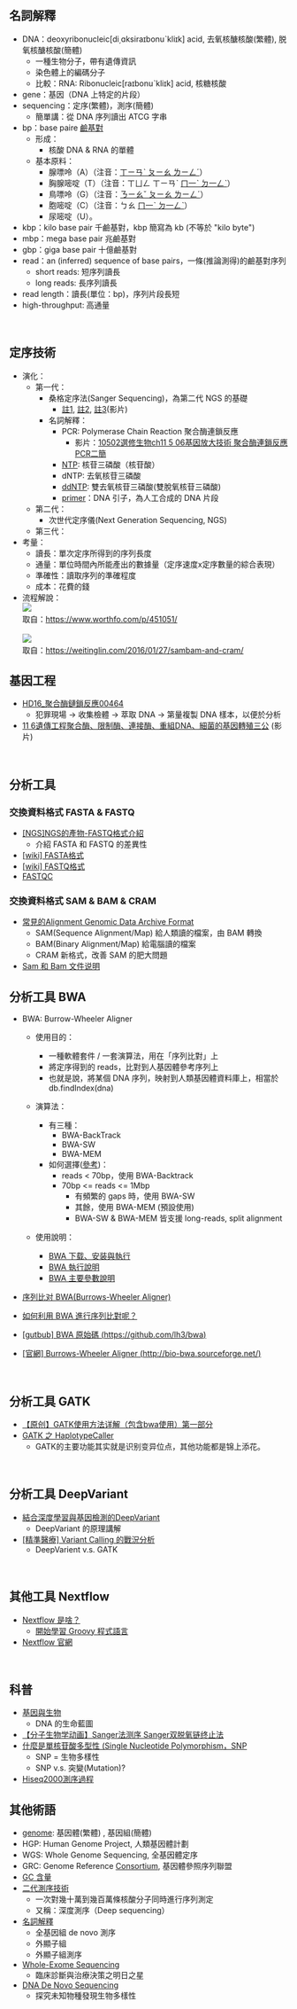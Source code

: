 
## 名詞解釋
- DNA：deoxyribonucleic[di͵ɑksiraɪbonuˋkliɪk] acid, 去氧核醣核酸(繁體), 脱氧核醣核酸(簡體)
  - 一種生物分子，帶有遺傳資訊
  - 染色體上的編碼分子
  - 比較：RNA: Ribonucleic[raɪbonuˋkliɪk]  acid, 核糖核酸
- gene：基因（DNA 上特定的片段）
- sequencing：定序(繁體)，測序(簡體)
  - 簡單講：從 DNA 序列讀出 ATCG 字串
- bp：base paire [鹼基對](https://zh.wikipedia.org/wiki/%E7%A2%B1%E5%9F%BA%E5%AF%B9)
  - 形成：
    - 核酸 DNA & RNA 的單體
  - 基本原料：
    - 腺嘌呤（A）（注音：[ㄒㄧㄢˋ ㄆㄧㄠ ㄌㄧㄥˊ](https://www.moedict.tw/~%E8%85%BA%E5%98%8C%E5%91%A4)）
    - 胸腺嘧啶（T）（注音：ㄒㄩㄥ ㄒㄧㄢˋ [ㄇ一ˋ ㄉ一ㄥˋ](https://www.moedict.tw/~%E5%98%A7%E5%95%B6)）
    - 鳥嘌呤（G）（注音：[ㄋㄧㄠˇ ㄆㄧㄠ ㄌㄧㄥˊ](https://www.moedict.tw/~%E9%B3%A5%E5%98%8C%E5%91%A4)）
    - 胞嘧啶（C）（注音：ㄅㄠ [ㄇ一ˋ ㄉ一ㄥˋ](https://www.moedict.tw/~%E5%98%A7%E5%95%B6)）
    - 尿嘧啶（U）。
- kbp：kilo base pair 千鹼基對，kbp 簡寫為 kb (不等於 "kilo byte")
- mbp：mega base pair 兆鹼基對
- gbp：giga base pair 十億鹼基對
- read：an (inferred) sequence of base pairs，一條(推論測得)的鹼基對序列
  - short reads: 短序列讀長
  - long reads: 長序列讀長
- read length：讀長(單位：bp)，序列片段長短
- high-throughput: 高通量

<br>

## 定序技術
- 演化：
  - 第一代：
    - 桑格定序法(Sanger Sequencing)，為第二代 NGS 的基礎
      - [註1](https://yourgene.pixnet.net/blog/post/66237085), 
        [註2](https://unclegene6666.pixnet.net/blog/post/305966068),
        [註3](https://www.bilibili.com/video/av45259672/?spm_id_from=333.788.videocard.0)(影片)
    - 名詞解釋：
      - PCR: Polymerase Chain Reaction 聚合酶連鎖反應
        - 影片：[10502選修生物ch11 5 06基因放大技術 聚合酶連鎖反應PCR二簡](https://www.youtube.com/watch?v=vUxyiAYOh5w)
      - [NTP](https://zh.wikipedia.org/wiki/%E6%A0%B8%E8%8B%B7%E4%B8%89%E7%A3%B7%E9%85%B8): 核苷三磷酸（核苷酸）
      - dNTP: 去氧核苷三磷酸
      - [ddNTP](https://zh.wikipedia.org/wiki/%E5%8F%8C%E8%84%B1%E6%B0%A7%E6%A0%B8%E8%8B%B7%E9%85%B8): 雙去氧核苷三磷酸(雙脫氧核苷三磷酸)
      - [primer](https://zh.wikipedia.org/wiki/%E5%BC%95%E7%89%A9)：DNA 引子，為人工合成的 DNA 片段
  - 第二代：
      - 次世代定序儀(Next Generation Sequencing, NGS)
  - 第三代：
- 考量：
  - 讀長：單次定序所得到的序列長度
  - 通量：單位時間內所能產出的數據量（定序速度x定序數量的綜合表現）
  - 準確性：讀取序列的準確程度
  - 成本：花費的錢
- 流程解說：
  <br>![](http://img.instask.me/get/http://mmbiz.qpic.cn/mmbiz_png/CPzCjkN0MOeBjqJREs4Wlab9J38JnyFQLTGRVHUfaMSys3Pq3f9fJFEUUwsVBur0TxWsgbib8HG25uzE3wFlHBw/0?wx_fmt=png)
  <br>取自：https://www.worthfo.com/p/451051/
  <br>
  <br>![](https://weitinglindotcom.files.wordpress.com/2016/01/screenshot21.png)
  <br>取自：https://weitinglin.com/2016/01/27/sambam-and-cram/


## 基因工程
- [HD16_聚合酶鏈鎖反應00464](https://www.youtube.com/watch?v=vhWlY18IGnk)
  - 犯罪現場 -> 收集檢體 -> 萃取 DNA -> 第量複製 DNA 樣本，以便於分析
- [11 6遺傳工程聚合酶、限制酶、連接酶、重組DNA、細菌的基因轉殖三公](https://www.youtube.com/watch?v=5si_ClkscdI) (影片)

<br>

## 分析工具
### 交換資料格式 FASTA & FASTQ
- [[NGS]NGS的產物-FASTQ格式介紹](https://welgene.blogspot.com/2012/05/ngsngs-fastq.html)
  - 介紹 FASTA 和 FASTQ 的差異性
- [[wiki] FASTA格式](https://zh.wikipedia.org/wiki/FASTA%E6%A0%BC%E5%BC%8F)
- [[wiki] FASTQ格式](https://zh.wikipedia.org/wiki/FASTQ%E6%A0%BC%E5%BC%8F)
- [FASTQC](https://www.worthfo.com/p/451051/)

### 交換資料格式 SAM & BAM & CRAM
- [常見的Alignment Genomic Data Archive Format](https://weitinglin.com/2016/01/27/sambam-and-cram/)
  - SAM(Sequence Alignment/Map) 給人類讀的檔案，由 BAM 轉換
  - BAM(Binary Alignment/Map) 給電腦讀的檔案
  - CRAM 新格式，改善 SAM 的肥大問題
- [Sam 和 Bam 文件说明](https://www.jianshu.com/p/9c99e09630da)


## 分析工具 BWA
- BWA: Burrow-Wheeler Aligner
  - 使用目的：
    - 一種軟體套件 / 一套演算法，用在「序列比對」上
    - 將定序得到的 reads，比對到人基因體參考序列上
    - 也就是說，將某個 DNA 序列，映射到人類基因體資料庫上，相當於 db.findIndex(dna)
  - 演算法：
    - 有三種：
      - BWA-BackTrack
      - BWA-SW
      - BWA-MEM
    - 如何選擇([參考](https://www.jianshu.com/p/180655da09a7))：
      - reads < 70bp，使用 BWA-Backtrack
      - 70bp <= reads <= 1Mbp 
        - 有頻繁的 gaps 時，使用 BWA-SW
        - 其餘，使用 BWA-MEM (預設使用)
        - BWA-SW & BWA-MEM 皆支援 long-reads, split alignment
 
  - 使用說明：
    - [BWA 下载、安装與執行](http://www.bioinfo-scrounger.com/archives/181)
    - [BWA 執行說明](https://kknews.cc/zh-tw/news/gbo2ko9.html)
    - [BWA 主要參數說明](https://blog.csdn.net/u014182497/article/details/51690341)

- [序列比对 BWA(Burrows-Wheeler Aligner)](https://www.jianshu.com/p/180655da09a7)
- [如何利用 BWA 進行序列比對呢？](https://kknews.cc/zh-tw/news/gbo2ko9.html)
- [[gutbub] BWA 原始碼 (https://github.com/lh3/bwa)](https://github.com/lh3/bwa)
- [[官網] Burrows-Wheeler Aligner (http://bio-bwa.sourceforge.net/)](http://bio-bwa.sourceforge.net/)

<br>

## 分析工具 GATK
- [【原创】GATK使用方法详解（包含bwa使用）第一部分](http://blog.sina.cn/dpool/blog/s/blog_12d5e3d3c0101qu6e.html)
- [GATK 之 HaplotypeCaller](http://www.biotrainee.com/thread-1417-1-1.html)
  - GATK的主要功能其实就是识别变异位点，其他功能都是锦上添花。

<br>

## 分析工具 DeepVariant
- [結合深度學習與基因檢測的DeepVariant](https://yourgene.pixnet.net/blog/post/118252122)
  - DeepVariant 的原理講解
- [[精準醫療] Variant Calling 的戰況分析](https://medium.com/@chungtsai/%E7%B2%BE%E6%BA%96%E9%86%AB%E7%99%82-variant-calling-%E7%9A%84%E6%88%B0%E6%B3%81%E5%88%86%E6%9E%90-97e77d0730c8)
  - DeepVarient v.s. GATK
  
<br>

## 其他工具 Nextflow
- [Nextflow 是啥？](https://ithelp.ithome.com.tw/articles/10205392?sc=rss.qu)
  - [開始學習 Groovy 程式語言](https://ithelp.ithome.com.tw/articles/10157426)
- [Nextflow 官網](https://www.nextflow.io/docs/latest/getstarted.html#installation)
  
<br>

## 科普
- [基因與生物](https://www.youtube.com/watch?v=XDxBTP0Pals)
  - DNA 的生命藍圖
- [【分子生物学动画】Sanger法测序 Sanger双脱氧链终止法](https://www.bilibili.com/video/av45259672/?spm_id_from=333.788.videocard.0)
- [什麼是單核苷酸多型性 (Single Nucleotide Polymorphism，SNP](https://unclegene6666.pixnet.net/blog/post/308333779)
  - SNP = 生物多樣性
  - SNP v.s. 突變(Mutation)?
- [Hiseq2000測序過程](https://www.twblogs.net/a/5bbd35c62b71776bd30c1b0b/zh-cn)


## 其他術語
- [genome](https://tw.dictionary.search.yahoo.com/search?p=genome): 基因體(繁體) , 基因組(簡體)
- HGP: Human Genome Project, 人類基因體計劃
- WGS: Whole Genome Sequencing, 全基因體定序
- GRC: Genome Reference [Consortium](https://tw.dictionary.search.yahoo.com/search?p=Consortium), 基因體參照序列聯盟
- [GC 含量](https://zh.wikipedia.org/wiki/GC%E5%90%AB%E9%87%8F)
- [二代測序技術](http://www.zgenebio.com.tw/ngs-274251999020195234502420724120299922151735422.html)
  - 一次對幾十萬到幾百萬條核酸分子同時進行序列測定
  - 又稱：深度測序（Deep sequencing）
- [名詞解釋](http://www.zgenebio.com.tw/ngs-274251999020195234502420724120299922151735422.html)
  - 全基因組 de novo 測序
  - 外顯子組
  - 外顯子組測序
- [Whole-Exome Sequencing](http://www.yourgene.com.tw/content/messagess/contents/655406000262674444)
  - 臨床診斷與治療決策之明日之星
- [DNA De Novo Sequencing](http://www.yourgene.com.tw/content/messagess/contents/655406000323126764/)
  - 探究未知物種發現生物多樣性
